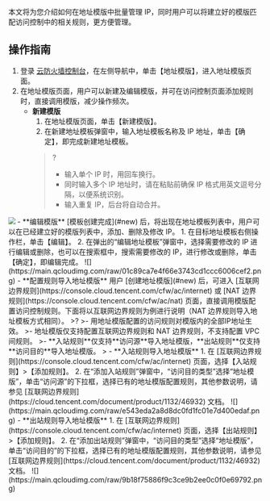 本文将为您介绍如何在地址模版中批量管理 IP，同时用户可以将建立好的模版匹配访问控制中的相关规则，更方便管理。

## 操作指南

1. 登录 [云防火墙控制台](https://console.cloud.tencent.com/cfw/asset)，在左侧导航中，单击【地址模版】，进入地址模版页面。
2. 在地址模版页面，用户可以新建及编辑模版，并可在访问控制页面添加规则时，直接调用模版，减少操作频次。
<span id="new"></span>
	- **新建模版**
		1. 在地址模版页面，单击【新建模版】。
		2. 在新建地址模板弹窗中，输入地址模板名称及 IP 地址，单击【确定】，即完成新建地址模板。
		>?
		>- 输入单个 IP 时，用回车换行。
		>- 同时输入多个 IP 地址时，请在粘贴前确保 IP 格式用英文逗号分隔，以便系统识别。
		>- 输入重复 IP，后台将自动合并。
		>
<img src="https://main.qcloudimg.com/raw/ea9310d9e2577932692b9c2a19b1265c.png" style="zoom:85%;" />
	- **编辑模版**
	[模板创建完成](#new) 后，将出现在地址模板列表中，用户可以在已经建立好的模版列表中，添加、删除及修改 IP。
		1. 在目标地址模板右侧操作栏，单击【编辑】。
		2. 在弹出的“编辑地址模板”弹窗中，选择需要修改的 IP 进行编辑或删除，也可以在搜索框中，搜索需要修改的 IP，进行修改或删除，单击【确定】，即编辑完成。
![](https://main.qcloudimg.com/raw/01c89ca7e4f66e3743cd1ccc6006cef2.png)
	- **配置规则导入地址模版**
用户 [创建地址模版](#new) 后，可进入 [互联网边界规则](https://console.cloud.tencent.com/cfw/ac/internet) 或 [NAT 边界规则](https://console.cloud.tencent.com/cfw/ac/nat) 页面，直接调用模版配置访问控制规则。下面将以互联网边界规则为例进行说明（NAT 边界规则导入地址模板方式相同）。
>?
>- 用地址模版配置的访问规则对模版内的全部IP地址生效。
>- 地址模版仅支持配置互联网边界规则和 NAT 边界规则，不支持配置 VPC 间规则。
>- **入站规则**仅支持**访问源**导入地址模版，**出站规则**仅支持**访问目的**导入地址模版。
>
   - **入站规则导入地址模版**
		1. 在 [互联网边界规则](https://console.cloud.tencent.com/cfw/ac/internet) 页面，选择【入站规则】>【添加规则】。
		2. 在“添加入站规则”弹窗中，“访问目的类型”选择“地址模版”，单击“访问源”的下拉框，选择已有的地址模版配置规则，其他参数说明，请参见 [互联网边界规则](https://cloud.tencent.com/document/product/1132/46932) 文档。
![](https://main.qcloudimg.com/raw/e543eda2a8d8dc0fd1fc01e7d400edaf.png)
   - **出站规则导入地址模版**
		1. 在 [互联网边界规则](https://console.cloud.tencent.com/cfw/ac/internet) 页面，选择【出站规则】>【添加规则】。
		2. 在“添加出站规则”弹窗中，“访问目的类型”选择“地址模版”，单击“访问目的”的下拉框，选择已有的地址模版配置规则，其他参数说明，请参见 [互联网边界规则](https://cloud.tencent.com/document/product/1132/46932) 文档。
	![](https://main.qcloudimg.com/raw/9b18f75886f9c3ce9b2ee0c0f0e69792.png)

